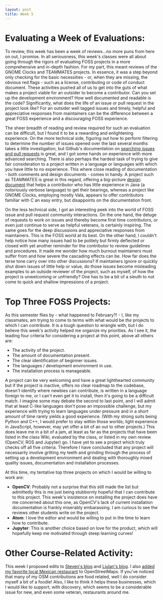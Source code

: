 ```yaml
---
layout: post
title: Week 5
---
```


# Evaluating a Week of Evaluations:
To review, this week has been a week of reviews...no more puns from here on out, I promise. In all seriousness, this week's classes were all about going through the rigors of evaluating FOSS projects in a more comprehensive and in-depth fashion. For my part, this meant reviews of the GNOME Clocks and TEAMMATES projects. In essence, it was a step beyond only checking for the basic necessities - or, when they are missing, the obvious red flags - such as a license, contributing or code of conduct document. These activities pushed all of us to get into the guts of what makes a project viable for an outsider to become a contributor. Can you set up the development environment? How well documented and readable is the code? Significantly, what does the life of an issue or pull request in the project look like? For an outsider well tagged issues and timely, helpful and appreciative responses from maintainers can be the difference between a great FOSS experience and a discouraging FOSS experience. 

The sheer breadth of reading and review required for such an evaluation can be difficult, but I found it to be a rewarding and enlightening experience. On the more technical side, figuring out how to perform filtering to determine the number of issues opened over the last several months takes a little investigation, but Github's documentation on [searching issues and pull requests](https://help.github.com/en/github/searching-for-information-on-github/searching-issues-and-pull-requests) is great, and I got some hands on experience with more advanced searching. There is also perhaps the hardest task of trying to give fair consideration to a project written in a language or languages with which you have little to no experience. This where close reading of documentation - both comments and design documents - comes in handy. A project such as TEAMMATES is great in this regard, offering a big-picture [design document](https://github.com/TEAMMATES/teammates/blob/master/docs/design.md) that helps a contributor who has little experience in Java (a notoriously verbose language) to get their bearings, whereas a project like GNOME Clocks, employing mostly Vala, appears to offer contributors familiar with C an easy entry, but disappoints on the documentation front. 

On the less technical side, I got an interesting peek into the world of FOSS issue and pull request community interactions. On the one hand, the deluge of requests to work on issues and thereby become first time contributors, or even just continue to serve as helpful veterans, is certainly inspiring. The same goes for the deep discussions and  appreciative responses from maintainers. This is the FOSS world at its best. On the other hand, I couldn't help notice how many issues had to be politely but firmly deflected or closed with yet another reminder for the contributor to review guidelines and procedures. It made me wonder how much burnout maintainers must suffer from and how severe the cascading effects can be. How far does the terse tone carry over into other discussions? If maintainers ignore or quickly shut down issues of little help or value, do those issues become misleading examples to an outside reviewer of the project, such as myself, of how the project is unwelcoming or unfriendly? One has to be a bit of a sleuth to not come to quick and shallow impressions of a project.

# Top Three FOSS Projects:
As this semester flies by - what happened to February?! - I, like my classmates, am trying to come to terms with what would be *the* projects to which I can contribute. It is a tough question to wrangle with, but I do believe this week's activity helped me organize my priorities. As I see it, the leading four criteria for considering a project at this point, above all others are:
- The activity of the project.
- The amount of documentation present.
- The clear identification of beginner issues.
- The languages / development environment in use.
- The installation process is manageable.

A project can be very welcoming and have a great lighthearted community but if the project is inactive, offers no clear roadmap to the codebase, doesn't identify where newbies can contribute, is written in a language foreign to me, or I can't even get it to install, then it's going to be a difficult match. I imagine some may debate the second to last point, and I will admit that at least C-like languages don't pose an impossible challenge, but my experience with trying to learn languages under pressure and in a short amount of time rarely yields a good experience. (With my strong suits being Python and C++, I would prefer to stay within those worlds; light experience in JavaScript, however, may yet offer a bit of an out to other projects.) This does leave me in a bit of a jam, at least as far as the projects that have been listed in the class Wiki, evaluated by the class, or listed in my own review (OpenCV, ROS and Jupyter) go.  I have yet to see a project which truly checks off all five criteria. Therefore I have concluded that any project will necessarily involve gritting my teeth and grinding through the process of setting up a development environment and dealing with  thoroughly mixed quality issues, documentation and installation processes. 

At this time, my tentative top three projects on which I would be willing to work are:

- **OpenCV**: Probably not a surprise that this still made the list but admittedly this is me just being stubbornly hopeful that I can contribute to this project. This week's insistence on installing the project does have me concerned about this one, as OpenCV's lack of current installation documentation is frankly miserably embarassing. I am curious to see the reviews other students write on the project.
- **Atom**: I love the editor and would be willing to put in the time to learn how to contribute.
- **Jupyter**: This is another choice based on love for the product, which will hopefully keep me motivated through steep learning curves!

# Other Course-Related Activity:
This week I proposed edits to [Steven's blog](https://github.com/hunter-college-ossd-spr-2020/Nannaquin-weekly/pull/2) and [Liulan's blog](https://github.com/hunter-college-ossd-spr-2020/liulanz-weekly/pull/6). I also [added my favorite local Mexican restaurant](https://www.openstreetmap.org/changeset/81634942) to OpenStreetMaps. If you've noticed that many of my OSM contributions are food related, well I do consider myself a bit of a foodie! Also, I like to think it helps these businesses, which I would like to support, with discovery, which seems to be a considerable issue for new, and even some veteran, restaurants around me. 